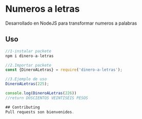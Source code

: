 # Numeros a letras

Desarrollado en NodeJS para transformar numeros a palabras

## Uso

```javascript
//1-instalar packete
npm i dinero-a-letras

//2.Importar packete
const {DineroALetras} = require('dinero-a-letras');

//3.Ejemplo de uso
DineroALetras(225);

console.log(DineroALetras(226))
//return DOSCIENTOS VEINTISÉIS PESOS

## Contributing
Pull requests son bienvenidos.
